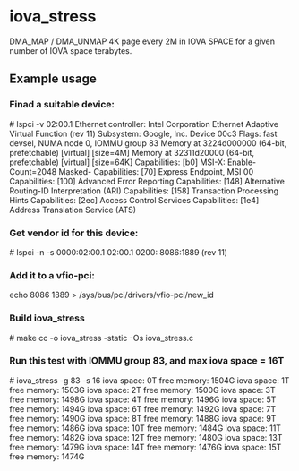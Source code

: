 # iova_stress
DMA_MAP / DMA_UNMAP 4K page every 2M in IOVA SPACE for a given number of IOVA space terabytes.

## Example usage
### Finad a suitable device:
\# lspci -v
  02:00.1 Ethernet controller: Intel Corporation Ethernet Adaptive Virtual Function (rev 11)
        Subsystem: Google, Inc. Device 00c3
        Flags: fast devsel, NUMA node 0, IOMMU group 83
        Memory at 3224d000000 (64-bit, prefetchable) [virtual] [size=4M]
        Memory at 32311d20000 (64-bit, prefetchable) [virtual] [size=64K]
        Capabilities: [b0] MSI-X: Enable- Count=2048 Masked-
        Capabilities: [70] Express Endpoint, MSI 00
        Capabilities: [100] Advanced Error Reporting
        Capabilities: [148] Alternative Routing-ID Interpretation (ARI)
        Capabilities: [158] Transaction Processing Hints
        Capabilities: [2ec] Access Control Services
        Capabilities: [1e4] Address Translation Service (ATS)
 
### Get vendor id for this device:
\# lspci -n -s 0000:02:00.1
   02:00.1 0200: 8086:1889 (rev 11)
 
### Add it to a vfio-pci:
   echo 8086 1889 > /sys/bus/pci/drivers/vfio-pci/new_id

### Build iova_stress
\# make
 cc -o iova_stress -static -Os iova_stress.c

 ### Run this test with IOMMU group 83, and max iova space = 16T
 \# iova_stress  -g 83 -s 16
  iova space:     0T      free memory:  1504G
  iova space:     1T      free memory:  1503G
  iova space:     2T      free memory:  1500G
  iova space:     3T      free memory:  1498G
  iova space:     4T      free memory:  1496G
  iova space:     5T      free memory:  1494G
  iova space:     6T      free memory:  1492G
  iova space:     7T      free memory:  1490G
  iova space:     8T      free memory:  1488G
  iova space:     9T      free memory:  1486G
  iova space:    10T      free memory:  1484G
  iova space:    11T      free memory:  1482G
  iova space:    12T      free memory:  1480G
  iova space:    13T      free memory:  1479G
  iova space:    14T      free memory:  1476G
  iova space:    15T      free memory:  1474G
